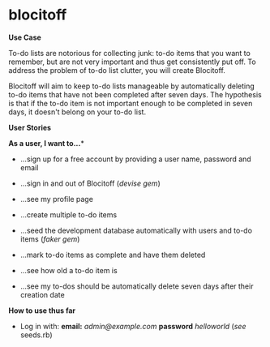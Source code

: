 blocitoff
=================

**Use Case**

To-do lists are notorious for collecting junk: to-do items that you want to remember, but are not very important and thus get consistently put off. To address the problem of to-do list clutter, you will create Blocitoff.

Blocitoff will aim to keep to-do lists manageable by automatically deleting to-do items that have not been completed after seven days. The hypothesis is that if the to-do item is not important enough to be completed in seven days, it doesn't belong on your to-do list.

**User Stories**

**As a user, I want to...***
* ...sign up for a free account by providing a user name, password and email

* ...sign in and out of Blocitoff (_devise gem_)

* ...see my profile page

* ...create multiple to-do items

* ...seed the development database automatically with users and to-do items (_faker gem_)

* ...mark to-do items as complete and have them deleted

* ...see how old a to-do item is

* ...see my to-dos should be automatically delete seven days after their creation date

**How to use thus far**

* Log in with: **email:** _admin@example.com_ **password** _helloworld_ (_see_ seeds.rb)
